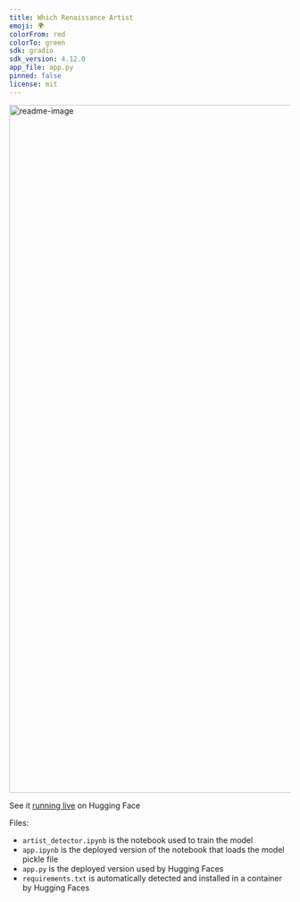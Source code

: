 ```yaml
---
title: Which Renaissance Artist
emoji: 🌍
colorFrom: red
colorTo: green
sdk: gradio
sdk_version: 4.12.0
app_file: app.py
pinned: false
license: mit
---
```


<img width="1230" alt="readme-image" src="https://github.com/knjk04/which-renaissance-artist/assets/11173328/c65d7f98-6cdf-4a77-b209-79a890926d08">


See it [running live](https://huggingface.co/spaces/scronfinkle/which-renaissance-artist) on Hugging Face

Files:
- `artist_detector.ipynb` is the notebook used to train the model
- `app.ipynb` is the deployed version of the notebook that loads the model pickle file
- `app.py` is the deployed version used by Hugging Faces
- `requirements.txt` is automatically detected and installed in a container by Hugging Faces
